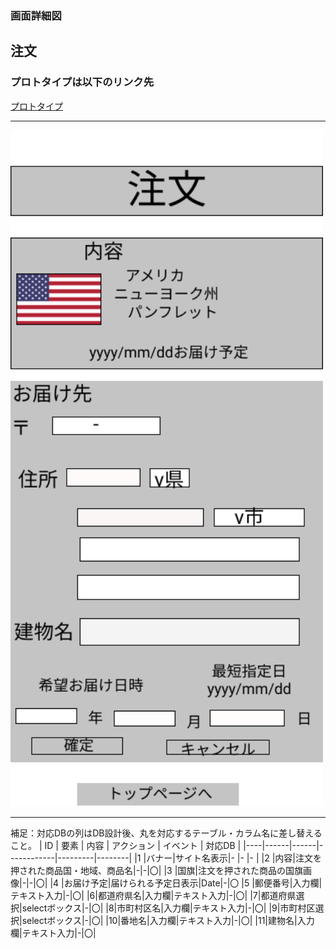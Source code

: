 ### 画面詳細図
## 注文
### プロトタイプは以下のリンク先
[プロトタイプ](https://www.figma.com/file/YG5ey5pOtI5ZYlaZHWfvS7/Untitled?node-id=18%3A18)
*****
<img src="../img/注文.png" width="500">

*****
補足：対応DBの列はDB設計後、丸を対応するテーブル・カラム名に差し替えること。
| ID | 要素 | 内容 | アクション | イベント | 対応DB |
|----|------|------|------------|---------|--------|
|1   |バナー|サイト名表示|-      |-        |-       |
|2   |内容|注文を押された商品国・地域、商品名|-|-|〇|
|3   |国旗|注文を押された商品の国旗画像|-|-|〇|
|4   |お届け予定|届けられる予定日表示|Date|-|〇
|5   |郵便番号|入力欄|テキスト入力|-|〇|
|6|都道府県名|入力欄|テキスト入力|-|〇|
|7|都道府県選択|selectボックス|-|〇|
|8|市町村区名|入力欄|テキスト入力|-|〇|
|9|市町村区選択|selectボックス|-|〇|
|10|番地名|入力欄|テキスト入力|-|〇|
|11|建物名|入力欄|テキスト入力|-|〇|
